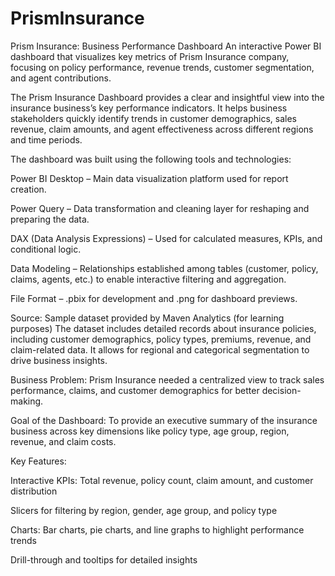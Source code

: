 # PrismInsurance
Prism Insurance: Business Performance Dashboard
An interactive Power BI dashboard that visualizes key metrics of Prism Insurance company, focusing on policy performance, revenue trends, customer segmentation, and agent contributions.

The Prism Insurance Dashboard provides a clear and insightful view into the insurance business’s key performance indicators. It helps business stakeholders quickly identify trends in customer demographics, sales revenue, claim amounts, and agent effectiveness across different regions and time periods.

The dashboard was built using the following tools and technologies:

Power BI Desktop – Main data visualization platform used for report creation.

Power Query – Data transformation and cleaning layer for reshaping and preparing the data.

DAX (Data Analysis Expressions) – Used for calculated measures, KPIs, and conditional logic.

Data Modeling – Relationships established among tables (customer, policy, claims, agents, etc.) to enable interactive filtering and aggregation.

File Format – .pbix for development and .png for dashboard previews.

Source: Sample dataset provided by Maven Analytics (for learning purposes)
The dataset includes detailed records about insurance policies, including customer demographics, policy types, premiums, revenue, and claim-related data. It allows for regional and categorical segmentation to drive business insights.


Business Problem:
Prism Insurance needed a centralized view to track sales performance, claims, and customer demographics for better decision-making.

Goal of the Dashboard:
To provide an executive summary of the insurance business across key dimensions like policy type, age group, region, revenue, and claim costs.

Key Features:

Interactive KPIs: Total revenue, policy count, claim amount, and customer distribution

Slicers for filtering by region, gender, age group, and policy type

Charts: Bar charts, pie charts, and line graphs to highlight performance trends

Drill-through and tooltips for detailed insights





















